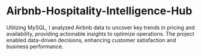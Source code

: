 # Airbnb-Hospitality-Intelligence-Hub
Utilizing MySQL, I analyzed Airbnb data to uncover key trends in pricing and availability, providing actionable insights to optimize operations. The project enabled data-driven decisions, enhancing customer satisfaction and business performance.
